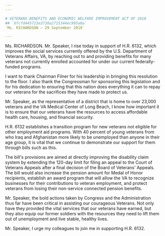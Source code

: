 ```yaml
---
---

# VETERANS BENEFITS AND ECONOMIC WELFARE IMPROVEMENT ACT OF 2010
## `6fcfd445723e3730a2715344ec995a0a`
`Ms. RICHARDSON — 29 September 2010`

---
```



Ms. RICHARDSON. Mr. Speaker, I rise today in support of H.R. 6132, 
which improves the social services currently offered by the U.S. 
Department of Veterans Affairs, VA, by reaching out to and providing 
benefits for many veterans not currently enrolled accounted for under 
our current federally-funded programs.

I want to thank Chairman Filner for his leadership in bringing this 
resolution to the floor. I also thank the Congressman for sponsoring 
this legislation and for his dedication to ensuring that this nation 
does everything it can to repay our veterans for the sacrifices they 
have made to protect us.

Mr. Speaker, as the representative of a district that is home to over 
23,000 veterans and the VA Medical Center of Long Beach, I know how 
important it is to ensure that our veterans have the resources to 
access affordable health care, housing, and financial security.

H.R. 6132 establishes a transition program for new veterans not 
eligible for other employment aid programs. With 40 percent of young 
veterans from who Iraq and Afghanistan more likely to be unemployed 
than anyone in their age group, it is vital that we continue to 
demonstrate our support for them through bills such as this.

The bill's provisions are aimed at directly improving the disability 
claim system by extending the 120-day limit for filing an appeal to the 
Court of Veterans Appeals after a final decision of the Board of 
Veterans' Appeals. The bill would also increase the pension amount for 
Medal of Honor recipients, establish an award program that will allow 
the VA to recognize businesses for their contributions to veteran 
employment, and protect veterans from losing their non-service 
connected pension benefits.

Mr. Speaker, the bold actions taken by Congress and the 
Administration thus far have been critical in assisting our courageous 
Veterans. Not only have they provided the vital services that our 
veterans have earned, but they also equip our former soldiers with the 
resources they need to lift them out of unemployment and live stable, 
healthy lives.

Mr. Speaker, I urge my colleagues to join me in supporting H.R. 6132.

